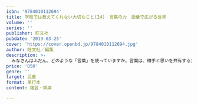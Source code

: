 ```yaml
---
isbn: '9784010112694'
title: 学校では教えてくれない大切なこと(24)　言葉の力　語彙で広がる世界
volume: ''
series: ''
publisher: 旺文社
pubdate: '2019-03-25'
cover: 'https://cover.openbd.jp/9784010112694.jpg'
author: 旺文社／編集
description: >-
  みなさんはふだん、どのような「言葉」を使っていますか。言葉は、相手と思いを共有する大切な手段の１つです。使い方次第で、相手の気持ちはプラスにもマイナスにもなります。また、言葉は自分らしく素直に表現すると、相手により伝わりやすくなります。さまざまな人と前向きに関わっていけるよう、言葉の力をたかめましょう。みなさんの今、そして未来をひらくのにきっと役に立ってくれるはずです！
price: '850'
genre: ''
target: 児童
format: 単行本
content: 諸芸・娯楽

---
```

